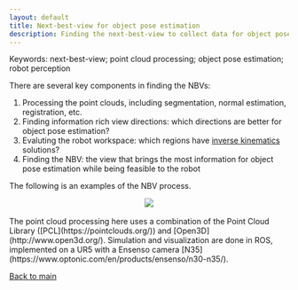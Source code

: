 ```yaml
---
layout: default
title: Next-best-view for object pose estimation
description: Finding the next-best-view to collect data for object pose estimation
---
```

Keywords: next-best-view; point cloud processing; object pose estimation; robot perception

There are several key components in finding the NBVs: 
1. Processing the point clouds, including segmentation, normal estimation, registration, etc.
2. Finding information rich view directions: which directions are better for object pose estimation?
3. Evaluting the robot workspace: which regions have [inverse kinematics](https://en.wikipedia.org/wiki/Inverse_kinematics) solutions?
4. Finding the NBV: the view that brings the most information for object pose estimation while being feasible to the robot

The following is an examples of the NBV process.
<br/>
<center>
<img src="../images/robot-perception-opt.gif"/>
</center>
<br/>
The point cloud processing here uses a combination of the Point Cloud Library ([PCL](https://pointclouds.org/)) and [Open3D](http://www.open3d.org/). Simulation and visualization are done in ROS, implemented on a UR5 with a Ensenso camera [N35](https://www.optonic.com/en/products/ensenso/n30-n35/).

[Back to main](https://jhugj.github.io/web-repo/)